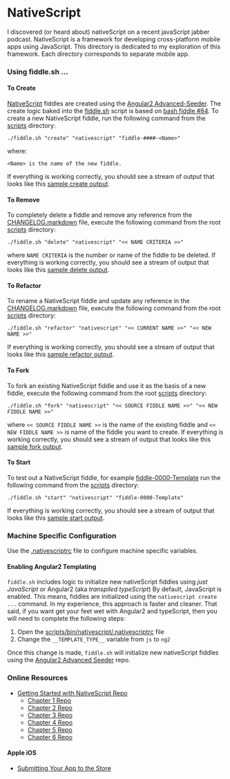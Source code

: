 NativeScript
======

I discovered (or heard about) nativeScript on a recent javaScript jabber podcast.  NativeScript is a
framework for developing cross-platform mobile apps using JavaScript.  This directory is dedicated
to my exploration of this framework.  Each directory corresponds to separate mobile app.


### Using fiddle.sh ...

#### To Create

[NativeScript](../nativeScript) fiddles are created using the [Angular2 Advanced-Seeder](https://github.com/NathanWalker/angular2-seed-advanced). The create logic baked into
the [fiddle.sh](../../scripts/fiddle.sh) script is based on [bash fiddle #84](../bash/fiddle-0084-NativeScript).  To create a new NativeScript
fiddle, run the following command from the [scripts](../../scripts) directory:

    ./fiddle.sh "create" "nativescript" "fiddle-####-<Name>"

where:

    <Name> is the name of the new fiddle.

If everything is working correctly, you should see a stream of output that looks like this [sample create output](create.markdown).

#### To Remove

To completely delete a fiddle and remove any reference from the [CHANGELOG.markdown](../../CHANGELOG.markdown) file, execute
the following command from the root [scripts](../../scripts) directory:

    ./fiddle.sh "delete" "nativescript" "<< NAME CRITERIA >>"

where `NAME CRITERIA` is the number or name of the fiddle to be deleted.  If everything is working correctly, you should
see a stream of output that looks like this [sample delete output](delete.markdown).

#### To Refactor

To rename a NativeScript fiddle and update any reference in the [CHANGELOG.markdown](../../CHANGELOG.markdown) file, execute
the following command from the root [scripts](../../scripts) directory:

    ./fiddle.sh "refactor" "nativescript" "<< CURRENT NAME >>" "<< NEW NAME >>"

If everything is working correctly, you should see a stream of output that looks like this [sample refactor output](refactor.markdown).

#### To Fork

To fork an existing NativeScript fiddle and use it as the basis of a new fiddle, execute the following command from the
root [scripts](../../scripts) directory:

    ./fiddle.sh "fork" "nativescript" "<< SOURCE FIDDLE NAME >>" "<< NEW FIDDLE NAME >>"

where `<< SOURCE FIDDLE NAME >>` is the name of the existing fiddle and `<< NEW FIDDLE NAME >>` is name of the fiddle you want
to create.  If everything is working correctly, you should see a stream of output that looks like this [sample fork output](fork.markdown).

#### To Start

To test out a NativeScript fiddle, for example [fiddle-0000-Template](fiddle-0000-Template) run the following command from the
[scripts](../../scripts) directory:

    ./fiddle.sh "start" "nativescript" "fiddle-0000-Template"

If everything is working correctly, you should see a stream of output that looks like this [sample start output](start.markdown).


### Machine Specific Configuration

Use the [.nativescriptrc](../../scripts/bin/nativescript/.nativescriptrc) file to configure machine specific variables.

#### Enabling Angular2 Templating

`fiddle.sh` includes logic to initialize new nativeScript fiddles using _just JavaScript_ or Angular2 (aka _transpiled typeScript_)
By default, JavaScript is enabled. This means, fiddles are initialized using the `nativescript create ...` command.
In my experience, this approach is faster and cleaner. That said, if you want get your feet wet with Angular2 and typeScript,
then you will need to complete the following steps:

1. Open the [scripts/bin/nativescript/.nativescriptrc](../../scripts/bin/nativescript/.nativescriptrc) file
2. Change the `__TEMPLATE_TYPE__` variable from `js` to `ng2`

Once this change is made, `fiddle.sh` will initialize new nativeScript fiddles using the [Angular2 Advanced Seeder](https://github.com/NathanWalker/angular2-seed-advanced.git) repo.


### Online Resources

* [Getting Started with NativeScript Repo](https://github.com/GettingStartedWithNativeScript?tab=overview&from=2016-08-01&to=2016-08-31&utf8=%E2%9C%93)
  * [Chapter 1 Repo](https://github.com/GettingStartedWithNativeScript/Chapter_1)
  * [Chapter 2 Repo](https://github.com/GettingStartedWithNativeScript/Chapter_2)
  * [Chapter 3 Repo](https://github.com/GettingStartedWithNativeScript/Chapter_3)
  * [Chapter 4 Repo](https://github.com/GettingStartedWithNativeScript/Chapter_4)
  * [Chapter 5 Repo](https://github.com/GettingStartedWithNativeScript/Chapter_5)
  * [Chapter 6 Repo](https://github.com/GettingStartedWithNativeScript/Chapter_6)

#### Apple iOS

* [Submitting Your App to the Store](https://developer.apple.com/library/content/documentation/IDEs/Conceptual/AppDistributionGuide/SubmittingYourApp/SubmittingYourApp.html)
